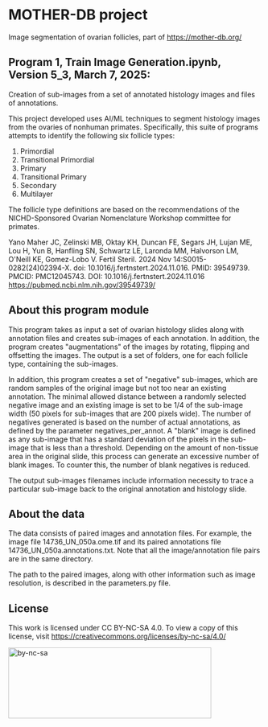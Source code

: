 # MOTHER-DB project

Image segmentation of ovarian follicles, part of https://mother-db.org/

## Program 1, Train Image Generation.ipynb, Version 5_3, March 7, 2025:
Creation of sub-images from a set of annotated histology images and files of annotations.

This project developed uses AI/ML techniques to segment histology images from the ovaries of nonhuman primates. Specifically, this suite of programs attempts to identify the following six follicle types:

1.    Primordial
1.    Transitional Primordial
1.    Primary
1.    Transitional Primary
1.    Secondary
1.    Multilayer

The follicle type definitions are based on the recommendations of the NICHD-Sponsored Ovarian Nomenclature Workshop committee for primates.

Yano Maher JC, Zelinski MB, Oktay KH, Duncan FE, Segars JH, Lujan ME, Lou H, Yun B, Hanfling SN, Schwartz LE, Laronda MM, Halvorson LM, O'Neill KE, Gomez-Lobo V. Fertil Steril. 2024 Nov 14:S0015-0282(24)02394-X. doi: 10.1016/j.fertnstert.2024.11.016. PMID: 39549739.  PMCID: PMC12045743. DOI: 10.1016/j.fertnstert.2024.11.016
https://pubmed.ncbi.nlm.nih.gov/39549739/

## About this program module

This program takes as input a set of ovarian histology slides along with annotation files and creates sub-images of each annotation. In addition, the program creates "augmentations" of the images by rotating, flipping and offsetting the images. The output is a set of folders, one for each follicle type, containing the sub-images.

In addition, this program creates a set of "negative" sub-images, which are random samples of the original image but not too near an existing annotation. The minimal allowed distance between a randomly selected negative image and an existing image is set to be 1/4 of the sub-image width (50 pixels for sub-images that are 200 pixels wide). The number of negatives generated is based on the number of actual annotations, as defined by the parameter negatives_per_annot. A "blank" image is defined as any sub-image that has a standard deviation of the pixels in the sub-image that is less than a threshold. Depending on the amount of non-tissue area in the original slide, this process can generate an excessive number of blank images. To counter this, the number of blank negatives is reduced.

The output sub-images filenames include information necessity to trace a particular sub-image back to the original annotation and histology slide.

## About the data

The data consists of paired images and annotation files. For example, the image file 14736_UN_050a.ome.tif and its paired annotations file 14736_UN_050a.annotations.txt. Note that all the image/annotation file pairs are in the same directory.

The path to the paired images, along with other information such as image resolution, is described in the parameters.py file.

## License
This work is licensed under CC BY-NC-SA 4.0. To view a copy of this license, visit https://creativecommons.org/licenses/by-nc-sa/4.0/ 

<img width="403" height="141" alt="by-nc-sa" src="https://github.com/user-attachments/assets/82544e15-87ee-4c35-8e08-d62a73c1ce80" />

